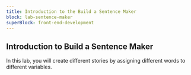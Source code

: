 ```yaml
---
title: Introduction to the Build a Sentence Maker
block: lab-sentence-maker
superBlock: front-end-development
---
```


## Introduction to Build a Sentence Maker

In this lab, you will create different stories by assigning different words to different variables.
